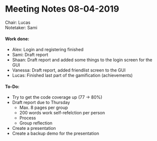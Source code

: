 <h1>Meeting Notes 08-04-2019</h1>

Chair: Lucas<br/>
Notetaker: Sami</br>

#### Work done:
- Alex: Login and registering finished
- Sami: Draft report
- Shaan: Draft report and added some things to the login screen for the GUI
- Vanessa: Draft report, added friendlist screen to the GUI
- Lucas: Finished last part of the gamification  (achievements)

#### To-Do:
- Try to get the code coverage up (77 -> 80%)
- Draft report due to Thursday
  - Max. 8 pages per group
  - 200 words work self-refelction per person
  - Process
  - Group reflection
- Create a presentation
- Create a backup demo for the presentation

